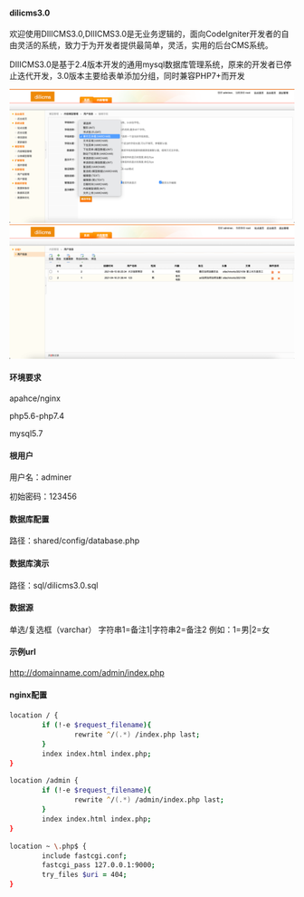 ﻿#### dilicms3.0 

欢迎使用DIlICMS3.0,DIlICMS3.0是无业务逻辑的，面向CodeIgniter开发者的自由灵活的系统，致力于为开发者提供最简单，灵活，实用的后台CMS系统。

DIlICMS3.0是基于2.4版本开发的通用mysql数据库管理系统，原来的开发者已停止迭代开发，3.0版本主要给表单添加分组，同时兼容PHP7+而开发

![Image text](https://raw.githubusercontent.com/huyouqiang/dilicms3.0/main/preview/img-1.png)
![Image text](https://raw.githubusercontent.com/huyouqiang/dilicms3.0/main/preview/img-2.png)

#### 环境要求

apahce/nginx

php5.6-php7.4

mysql5.7

#### 根用户

用户名：adminer

初始密码：123456

#### 数据库配置

路径：shared/config/database.php

#### 数据库演示

路径：sql/dilicms3.0.sql

#### 数据源

单选/复选框（varchar）	字符串1=备注1|字符串2=备注2 例如：1=男|2=女

#### 示例url

http://domainname.com/admin/index.php

#### nginx配置

```zsh
location / {
        if (!-e $request_filename){
                rewrite ^/(.*) /index.php last;
        }
        index index.html index.php;
}
```

```zsh
location /admin {
        if (!-e $request_filename){
                rewrite ^/(.*) /admin/index.php last;
        }
        index index.html index.php;
}
```

```zsh
location ~ \.php$ {
        include fastcgi.conf;
        fastcgi_pass 127.0.0.1:9000;
        try_files $uri = 404;
}
```
 

